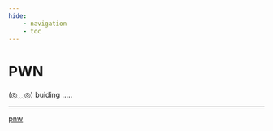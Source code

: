 ```yaml
---
hide:
    - navigation
    - toc
---
```

# PWN

<link rel="stylesheet" href="../../../css/index_ctf.css">
<div class="center-container">
  <state>(◎﹏◎)</state>
  <text>buiding</text>
  <text class="line">.....</text>
</div>

---
[pnw](https://www.jianshu.com/p/5afa84465125)